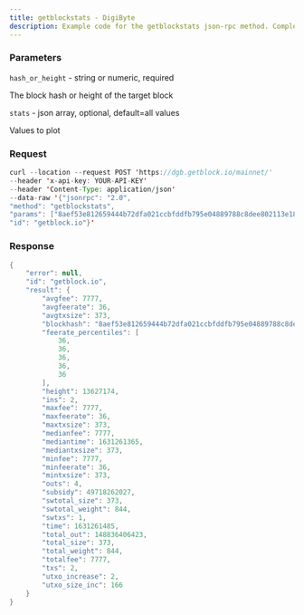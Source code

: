 ```yaml
---
title: getblockstats - DigiByte
description: Example code for the getblockstats json-rpc method. Сomplete guide on how to use getblockstats json-rpc in GetBlock.io Web3 documentation.
---
```


### Parameters


`hash_or_height` - string or numeric, required

The block hash or height of the target block

`stats` - json array, optional, default=all values

Values to plot

### Request

``` java
curl --location --request POST 'https://dgb.getblock.io/mainnet/' 
--header 'x-api-key: YOUR-API-KEY' 
--header 'Content-Type: application/json' 
--data-raw '{"jsonrpc": "2.0",
"method": "getblockstats",
"params": ["8aef53e812659444b72dfa021ccbfddfb795e04889788c8dee802113e186acf3", null],
"id": "getblock.io"}'
```

###  Response

``` java
{
    "error": null,
    "id": "getblock.io",
    "result": {
        "avgfee": 7777,
        "avgfeerate": 36,
        "avgtxsize": 373,
        "blockhash": "8aef53e812659444b72dfa021ccbfddfb795e04889788c8dee802113e186acf3",
        "feerate_percentiles": [
            36,
            36,
            36,
            36,
            36
        ],
        "height": 13627174,
        "ins": 2,
        "maxfee": 7777,
        "maxfeerate": 36,
        "maxtxsize": 373,
        "medianfee": 7777,
        "mediantime": 1631261365,
        "mediantxsize": 373,
        "minfee": 7777,
        "minfeerate": 36,
        "mintxsize": 373,
        "outs": 4,
        "subsidy": 49718262027,
        "swtotal_size": 373,
        "swtotal_weight": 844,
        "swtxs": 1,
        "time": 1631261485,
        "total_out": 148836406423,
        "total_size": 373,
        "total_weight": 844,
        "totalfee": 7777,
        "txs": 2,
        "utxo_increase": 2,
        "utxo_size_inc": 166
    }
}
```

